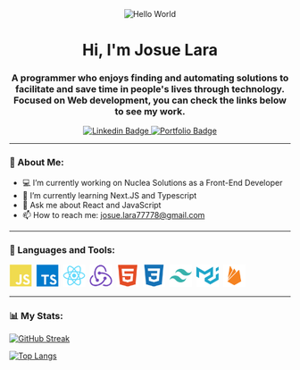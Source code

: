 <div id="header" align="center">
    <img src="https://media.giphy.com/media/qgQUggAC3Pfv687qPC/giphy.gif" alt="Hello World" width="200">
    <h1 align="center">Hi, I'm Josue Lara</h1>
    <h3 align="center">
        A programmer who enjoys finding and automating solutions to facilitate and save time 
        in people's lives through technology. Focused on Web development, you can check the 
        links below to see my work.
    </h3>
</div>

<div id="badges" align="center">
    <a href="https://www.linkedin.com/in/josuelaraweb/">
        <img src="https://img.shields.io/badge/-Linkedin-informational" alt="Linkedin Badge">
    </a>
    <a href="https://josuelara.vercel.app/">
        <img src="https://img.shields.io/badge/-Portfolio-lightgrey" alt="Portfolio Badge">
    </a>
</div>


----

### 🔭 About Me:

- 💻 I’m currently working on Nuclea Solutions as a Front-End Developer
- 📖 I’m currently learning Next.JS and Typescript 
- 💬 Ask me about React and JavaScript
- 📫 How to reach me: [josue.lara77778@gmail.com](mailto:josue.lara77778@gmail.com?Subject=Contact%20from%20Github)

----


<div id="tools" align="left">
    <h3>🔧 Languages and Tools:</h3>
    <img src="https://github.com/devicons/devicon/blob/master/icons/javascript/javascript-plain.svg" 
        alt="JavaScript" title="JavaScript" width="40" height="40">&nbsp
    <img src="https://github.com/devicons/devicon/blob/master/icons/typescript/typescript-plain.svg" 
        alt="Typescript" title="Typescript" width="40" height="40" />&nbsp 
    <img src="https://github.com/devicons/devicon/blob/master/icons/react/react-original.svg" 
        alt="React" title="React" width="40" height="40" />&nbsp
    <img src="https://github.com/devicons/devicon/blob/master/icons/redux/redux-original.svg" 
        alt="Redux" title="Redux" width="40" height="40" />&nbsp
    <img src="https://github.com/devicons/devicon/blob/master/icons/html5/html5-plain.svg" 
        title="HTML" alt="HTML" width="40" height="40" />&nbsp
    <img src="https://github.com/devicons/devicon/blob/master/icons/css3/css3-plain.svg" 
        alt="CSS" title="CSS" width="40" height="40" />&nbsp
    <img src="https://github.com/devicons/devicon/blob/master/icons/tailwindcss/tailwindcss-plain.svg" 
        alt="Tailwind CSS" title="Tailwind CSS" width="40" height="40" />&nbsp
    <img src="https://github.com/devicons/devicon/blob/master/icons/materialui/materialui-plain.svg" 
        alt="Material UI" title="Material UI" width="40" height="40" />&nbsp
    <img src="https://github.com/devicons/devicon/blob/master/icons/firebase/firebase-plain.svg" 
        alt="Firebase" title="Firebase" width="40" height="40" />&nbsp
</div>

----

### 📊 My Stats:

[![GitHub Streak](https://github-readme-streak-stats.herokuapp.com?user=JosueLara0&theme=react&hide_border=true)](https://git.io/streak-stats)


[![Top Langs](https://github-readme-stats.vercel.app/api/top-langs/?username=JosueLara0&layout=compact&theme=algolia)](https://github.com/anuraghazra/github-readme-stats)
